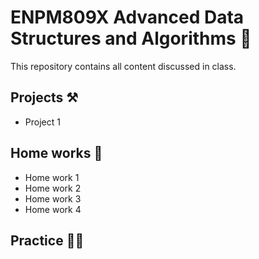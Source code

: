 # ENPM809X Advanced Data Structures and Algorithms 🧮

This repository contains all content discussed in class.

## Projects ⚒️

- Project 1

## Home works 🏡

- Home work 1
- Home work 2
- Home work 3
- Home work 4

## Practice 🏃‍♂️
